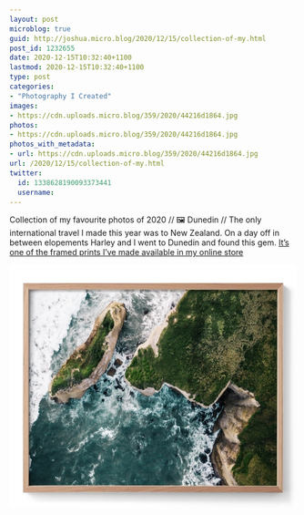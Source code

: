 ```yaml
---
layout: post
microblog: true
guid: http://joshua.micro.blog/2020/12/15/collection-of-my.html
post_id: 1232655
date: 2020-12-15T10:32:40+1100
lastmod: 2020-12-15T10:32:40+1100
type: post
categories:
- "Photography I Created"
images:
- https://cdn.uploads.micro.blog/359/2020/44216d1864.jpg
photos:
- https://cdn.uploads.micro.blog/359/2020/44216d1864.jpg
photos_with_metadata:
- url: https://cdn.uploads.micro.blog/359/2020/44216d1864.jpg
url: /2020/12/15/collection-of-my.html
twitter:
  id: 1338628190093373441
  username: 
---
```

Collection of my favourite photos of 2020 // 🖼 Dunedin // The only international travel I made this year was to New Zealand. On a day off in between elopements Harley and I went to Dunedin and found this gem. [It’s one of the framed prints I’ve made available in my online store](https://ahoyjosh.com/collection)

<img src="uploads/2020/44216d1864.jpg" width="600" height="426" alt="" />
